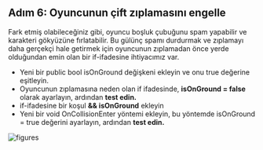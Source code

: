 ## Adım 6: Oyuncunun çift zıplamasını engelle

Fark etmiş olabileceğiniz gibi, oyuncu boşluk çubuğunu spam yapabilir ve karakteri gökyüzüne fırlatabilir. Bu gülünç spamı durdurmak ve zıplamayı daha gerçekçi hale getirmek için oyuncunun zıplamadan önce yerde olduğundan emin olan bir if-ifadesine ihtiyacımız var.

- Yeni bir public bool isOnGround değişkeni ekleyin ve onu true değerine eşitleyin.
- Oyuncunun zıplamasına neden olan if ifadesinde, **isOnGround = false** olarak ayarlayın, ardından **test edin.**
- if-ifadesine bir koşul **&& isOnGround** ekleyin
- Yeni bir void OnCollisionEnter yöntemi ekleyin, bu yöntemde isOnGround = true değerini ayarlayın, ardından **test edin.**

![figures]()
